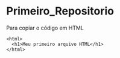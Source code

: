 # Primeiro_Repositorio

Para copiar o código em HTML
```
<html>
  <h1>Meu primeiro arquivo HTML</h1>
</html>
```
